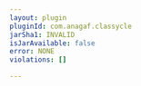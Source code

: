 ```yaml
---
layout: plugin
pluginId: com.anagaf.classycle
jarSha1: INVALID
isJarAvailable: false
error: NONE
violations: []

---
```

